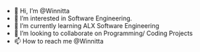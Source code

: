 - 👋 Hi, I’m @Winnitta
- 👀 I’m interested in Software Engineering.
- 🌱 I’m currently learning ALX Software Engineering
- 💞️ I’m looking to collaborate on Programming/ Coding Projects
- 📫 How to reach me @Winnitta 

<!---
Winnitta/Winnitta is a ✨ special ✨ repository because its `README.md` (this file) appears on your GitHub profile.
You can click the Preview link to take a look at your changes.
--->

